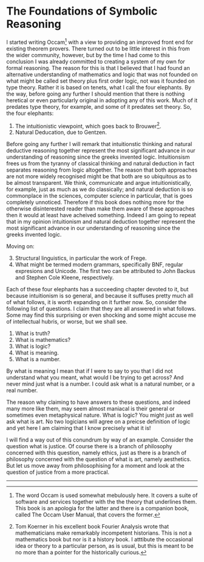 # The Foundations of Symbolic Reasoning

I started writing Occam[^1] with a view to providing an improved front end for existing theorem provers.
There turned out to be little interest in this from the wider community, however, but by the time I had come to this conclusion I was already committed to creating a system of my own for formal reasoning.
The reason for this is that I believed that I had found an alternative understanding of mathematics and logic that was not founded on what might be called set theory plus first order logic, not was it founded on type theory. 
Rather it is based on tenets, what I call the four elephants.
By the way, before going any further I should mention that there is nothing heretical or even particularly original in adopting any of this work.
Much of it predates type theory, for example, and some of it predates set theory.
So, the four elephants:

1. The intuitionistic viewpoint, which goes back to Brouwer[^2].
2. Natural Deducation, due to Gentzen.

Before going any further I will remark that intuitionstic thinking and natural deductive reasoning together represent the most significant advance in our understanding of reasoning since the greeks invented logic.
Intuitionsism frees us from the tyranny of classical thinking and natural deduction in fact separates reasoning from logic altogether.
The reason that both approaches are not more widely recognised might be that both are so ubiquitous as to be almost transparent.
We think, communicate and argue intuitionistically, for example, just as much as we do classically;
and natural deduction is so commonplace in the sciences, computer science in particular, that is goes completely unnoticed.
Therefore if this book does nothing more for the otherwise disinterested reader than make them aware of these approaches then it would at least have acheived something.
Indeed I am going to repeat that in my opinion intuitionism and natural deduction together represent the most significant advance in our understanding of reasoning since the greeks invented logic.

Moving on:

3. Structural linguistics, in particular the work of Frege.
4. What might be termed modern grammars, specifically BNF, regular expresions and Unicode. 
The first two can be attributed to John Backus and Stephen Cole Kleene, respectively.

Each of these four elephants has a succeeding chapter devoted to it,
but because intuitionism is so general, and because it suffuses pretty much all of what follows, it is worth expanding on it further now.
So, consider the following list of questions.
I claim that they are all answered in what follows.
Some may find this surprising or even shocking and some might accuse me of intellectual hubris, or worse, but we shall see.

1. What is truth?
2. What is mathematics?
3. What is logic?
4. What is meaning. 
5. What is a number. 

By what is meaning I mean that if I were to say to you that I did not understand what you meant, what would I be trying to get across? 
And never mind just what is a number. 
I could ask what is a natural number, or a real number. 

The reason why claiming to have answers to these questions, and indeed many more like them, may seem almost maniacal is their general or sometimes even metaphysical nature. 
What is logic? 
You might just as well ask what is art.
No two logicians will agree on a preicse definition of logic and yet here I am claiming that I know precisely what it is!

I will find a way out of this conundrum by way of an example. 
Consider the question what is justice.
Of course there is a branch of philosophy concerned with this question, namely ethics, just as there is a branch of philosophy concerned with the question of what is art, namely aesthetics.
But let us move away from philosophising for a moment and look at the question of justice from a more practical.

---

[^1]: The word Occam is used somewhat mebulously here.
It covers a suite of software and services together with the the theory that underlines them.
This book is an apologia for the latter and there is a companion book, called The Occam User Manual, that covers the former.

[^2]: Tom Koerner in his excellent book Fourier Analysis wrote that mathematicians make remarkably incompetent historians.
This is not a mathematics book but nor is it a history book.
I atttibute the occasional idea or theory to a particular person, as is usual, but this is meant to be no more than a pointer for the historically curious.
